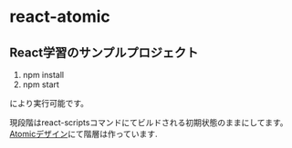 # react-atomic

## React学習のサンプルプロジェクト

1. npm install
2. npm start

により実行可能です。

現段階はreact-scriptsコマンドにてビルドされる初期状態のままにしてます。
[Atomicデザイン](https://qiita.com/Kazuhiro_Mimaki/items/3d9a8594064aab5119da)にて階層は作っています.
